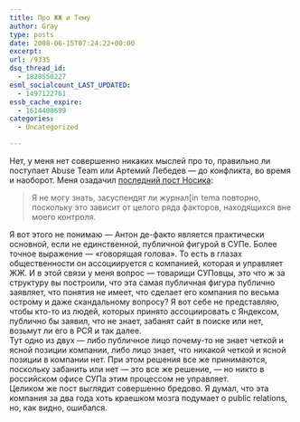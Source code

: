 ```yaml
---
title: Про ЖЖ и Тему
author: Gray
type: posts
date: 2008-06-15T07:24:22+00:00
excerpt:
url: /9335
dsq_thread_id:
  - 1828550227
esml_socialcount_LAST_UPDATED:
  - 1497122761
essb_cache_expire:
  - 1614408699
categories:
  - Uncategorized

---
```








Нет, у меня нет совершенно никаких мыслей про то, правильно ли поступает Abuse Team или Артемий Лебедев &#8212; до конфликта, во время и наоборот. Меня озадачил <a href="http://dolboeb.livejournal.com/1260753.html" target="_blank">последний пост Носика</a>:

> Я не могу знать, засуспендят ли журнал<img src="https://i2.wp.com/p-stat.livejournal.com/img/userinfo.gif?resize=17%2C17" alt="[info]" style="border: 0pt none ; vertical-align: bottom; padding-right: 1px;" width="17" height="17"  data-recalc-dims="1" /> tema повторно, поскольку это зависит от целого ряда факторов, находящихся вне моего контроля.

Я вот этого не понимаю &#8212; Антон де-факто является практически основной, если не единственной, публичной фигурой в СУПе. Более точное выражение &#8212; &#171;говорящая голова&#187;. То есть в глазах общественности он ассоциируется с компанией, которая и управляет ЖЖ. И в этой связи у меня вопрос &#8212; товарищи СУПовцы, это что ж за структуру вы построили, что эта самая публичная фигура публично заявляет, что понятия не имеет, что сделает его компания по весьма острому и даже скандальному вопросу? Я вот себе не представляю, чтобы кто-то из людей, которых принято ассоциировать с Яндексом, публично бы заявил, что не знает, забанят сайт в поиске или нет, возьмут ли его в РСЯ и так далее.  
Тут одно из двух &#8212; либо публичное лицо почему-то не знает четкой и ясной позиции компании, либо лицо знает, что никакой четкой и ясной позиции в компании нет. При этом решения все же принимаются, поскольку забанить или нет &#8212; это все же решение, &#8212; но никто в российском офисе СУПа этим процессом не управляет.  
Целиком же пост выглядит совершенно бредово. Я думал, что эта компания за два года хоть краешком мозга подумает о public relations, но, как видно, ошибался.